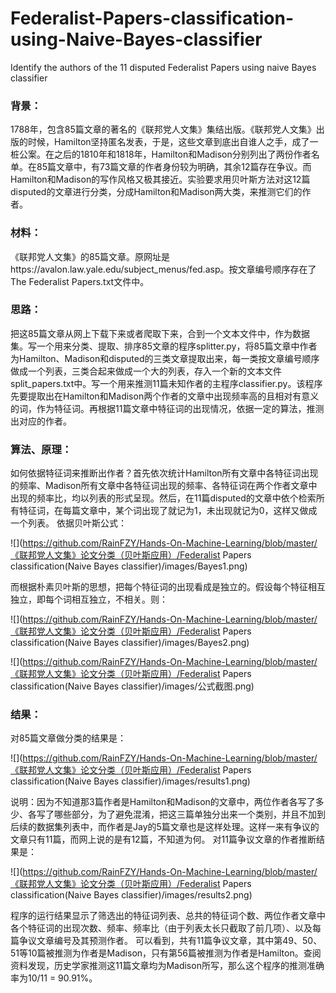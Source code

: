 # Federalist-Papers-classification-using-Naive-Bayes-classifier

Identify the authors of the 11 disputed Federalist Papers using naive Bayes classifier



### **背景：**

​	1788年，包含85篇文章的著名的《联邦党人文集》集结出版。《联邦党人文集》出版的时候，Hamilton坚持匿名发表，于是，这些文章到底出自谁人之手，成了一桩公案。在之后的1810年和1818年，Hamilton和Madison分别列出了两份作者名单。在85篇文章中，有73篇文章的作者身份较为明确，其余12篇存在争议。而Hamilton和Madison的写作风格又极其接近。实验要求用贝叶斯方法对这12篇disputed的文章进行分类，分成Hamilton和Madison两大类，来推测它们的作者。



### **材料：**

​	《联邦党人文集》的85篇文章。原网址是https://avalon.law.yale.edu/subject_menus/fed.asp。按文章编号顺序存在了The Federalist Papers.txt文件中。



### **思路：**

​	把这85篇文章从网上下载下来或者爬取下来，合到一个文本文件中，作为数据集。
​	写一个用来分类、提取、排序85文章的程序splitter.py，将85篇文章中作者为Hamilton、Madison和disputed的三类文章提取出来，每一类按文章编号顺序做成一个列表，三类合起来做成一个大的列表，存入一个新的文本文件split_papers.txt中。
​	写一个用来推测11篇未知作者的主程序classifier.py。该程序先要提取出在Hamilton和Madison两个作者的文章中出现频率高的且相对有意义的词，作为特征词。再根据11篇文章中特征词的出现情况，依据一定的算法，推测出对应的作者。

### **算法、原理：**

​	如何依据特征词来推断出作者？首先依次统计Hamilton所有文章中各特征词出现的频率、Madison所有文章中各特征词出现的频率、各特征词在两个作者文章中出现的频率比，均以列表的形式呈现。然后，在11篇disputed的文章中依个检索所有特征词，在每篇文章中，某个词出现了就记为1，未出现就记为0，这样又做成一个列表。
依据贝叶斯公式：

![](https://github.com/RainFZY/Hands-On-Machine-Learning/blob/master/《联邦党人文集》论文分类（贝叶斯应用）/Federalist Papers classification(Naive Bayes classifier)/images/Bayes1.png)

​	而根据朴素贝叶斯的思想，把每个特征词的出现看成是独立的。假设每个特征相互独立，即每个词相互独立，不相关。则：

![](https://github.com/RainFZY/Hands-On-Machine-Learning/blob/master/《联邦党人文集》论文分类（贝叶斯应用）/Federalist Papers classification(Naive Bayes classifier)/images/Bayes2.png)

![](https://github.com/RainFZY/Hands-On-Machine-Learning/blob/master/《联邦党人文集》论文分类（贝叶斯应用）/Federalist Papers classification(Naive Bayes classifier)/images/公式截图.png)

### **结果：**

对85篇文章做分类的结果是：

![](https://github.com/RainFZY/Hands-On-Machine-Learning/blob/master/《联邦党人文集》论文分类（贝叶斯应用）/Federalist Papers classification(Naive Bayes classifier)/images/results1.png)

说明：因为不知道那3篇作者是Hamilton和Madison的文章中，两位作者各写了多少、各写了哪些部分，为了避免混淆，把这三篇单独分出来一个类别，并且不加到后续的数据集列表中，而作者是Jay的5篇文章也是这样处理。这样一来有争议的文章只有11篇，而网上说的是有12篇，不知道为何。
对11篇争议文章的作者推断结果是：

![](https://github.com/RainFZY/Hands-On-Machine-Learning/blob/master/《联邦党人文集》论文分类（贝叶斯应用）/Federalist Papers classification(Naive Bayes classifier)/images/results2.png)

程序的运行结果显示了筛选出的特征词列表、总共的特征词个数、两位作者文章中各个特征词的出现次数、频率、频率比（由于列表太长只截取了前几项）、以及每篇争议文章编号及其预测作者。
可以看到，共有11篇争议文章，其中第49、50、51等10篇被推测为作者是Madison，只有第56篇被推测为作者是Hamilton。查阅资料发现，历史学家推测这11篇文章均为Madison所写，那么这个程序的推测准确率为10/11 = 90.91%。